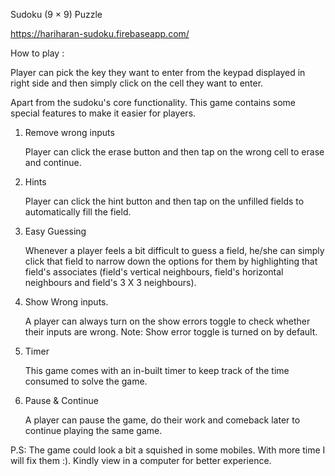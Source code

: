 Sudoku (9 × 9) Puzzle

https://hariharan-sudoku.firebaseapp.com/

How to play :

Player can pick the key they want to enter from the keypad displayed in right side and then simply click on the cell they want to enter.

Apart from the sudoku's core functionality. This game contains some special features to make it easier for players.

1. Remove wrong inputs

   Player can click the erase button and then tap on the wrong cell to erase and continue.

2. Hints

   Player can click the hint button and then tap on the unfilled fields to automatically fill the field.

3. Easy Guessing

   Whenever a player feels a bit difficult to guess a field, he/she can simply click that field to narrow down the options      for them by highlighting that field's associates (field's vertical neighbours, field's horizontal neighbours and field's 3    X 3 neighbours).

4. Show Wrong inputs.
   
   A player can always turn on the show errors toggle to check whether their inputs are wrong.
   Note: Show error toggle is turned on by default.

5. Timer
   
   This game comes with an in-built timer to keep track of the time consumed to solve the game.

6. Pause & Continue
   
   A player can pause the game, do their work and comeback later to continue playing the same game.

P.S: The game could look a bit a squished in some mobiles. With more time I will fix them :). Kindly view in a computer for better experience.

